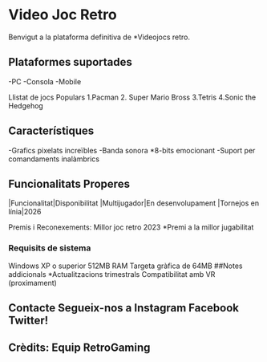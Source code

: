 # Video Joc Retro

Benvigut a la plataforma definitiva de *Videojocs retro.

## Plataformes suportades 
-PC 
-Consola 
-Mobile

Llistat de jocs Populars
1.Pacman 
2. Super Mario Bross 
3.Tetris 
4.Sonic the Hedgehog

## Característiques
-Grafics pixelats increïbles
-Banda sonora *8-bits emocionant
-Suport per comandaments inalàmbrics
## Funcionalitats Properes 
|Funcionalitat|Disponibilitat 
|Multijugador|En desenvolupament 
|Tornejos en línia|2026

Premis i Reconexements:
Millor joc retro 2023 
*Premi a la millor jugabilitat
### Requisits de sistema

Windows XP o superior 512MB RAM Targeta gràfica de 64MB
##Notes addicionals *Actualitzacions trimestrals Compatibilitat amb VR (proximament)

## Contacte Segueix-nos a Instagram Facebook Twitter!

## Crèdits: Equip RetroGaming
